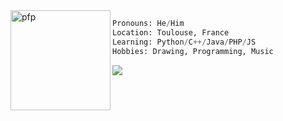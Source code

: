 
<img align="left" src="https://avatars.githubusercontent.com/u/162305631?v=4" alt="pfp" width="160"/>

```py
Pronouns: He/Him
Location: Toulouse, France
Learning: Python/C++/Java/PHP/JS
Hobbies: Drawing, Programming, Music
```
<a href="https://github.com/anuraghazra/github-readme-stats">
  <img align="center" src="https://github-readme-stats.vercel.app/api/top-langs/?username=AugeixAdrien&layout=compact&theme=dark&hide_border=true&bg_color=0d1117&title_color=ff9837" />
</a>
